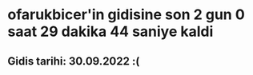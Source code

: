 # ofarukbicer'in gidisine son 2 gun 0 saat 29 dakika 44 saniye kaldi

## Gidis tarihi: 30.09.2022 :(